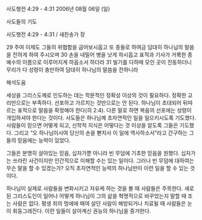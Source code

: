사도행전 4:29 - 4:31 
2006년 08월 06일 (일)

사도들의 기도



사도행전 4:29 - 4:31 / 새찬송가  장


29 주여 이제도 그들의 위협함을 굽어보시옵고 또 종들로 하여금 담대히 하나님의 말씀을 전하게 하여 주시오며 30 손을 내밀어 병을 낫게 하시옵고 표적과 기사가 거룩한 종 예수의 이름으로 이루어지게 하옵소서 하더라 31 빌기를 다하매 모인 곳이 진동하더니 무리가 다 성령이 충만하여 담대히 하나님의 말씀을 전하니라

해석도움





세상을 그리스도께로 인도하는 데는 학문적인 정확성 이상의 것이 필요하다. 정확한 교리만으로는 부족하다. 선포하고 가르치는 것만으로는 안 된다. 하나님이 초대되어 뒤따르는 표적으로 말씀을 확정해야 한다(히 2:4). 다른 말로 하면 복음의 선포에는 성령이 개입하셔야 한다는 것이다. 사도들은 하나님께 초자연적인 일을 일으키시도록 기도했다. 사람들이 믿으면 어떻게 되고, 신학적 지식은 어떻다는 것 이상을 알도록 그들은 기도했다. 그리고 “오 하나님이시여 당신의 손을 뻗치사 이 일에 역사하소서”라고 간구하는 그들의 믿음에는 능력이 있었다. 

그들은 분명히 살아있는 믿음, 십자가뿐 아니라 빈 무덤에 기초한 믿음을 원했다. 십자가는 쓰라린 사건이지만 인간적으로 이해할 수는 있는 일이다. 그러나 빈 무덤에 대하여는 무슨 말을 할 수 있겠는가? 오직 초자연적인 능력의 하나님만이 이런 일을 할 수 있는 것이다. 

하나님이 실제로 사람들을 변화시키고 자유케 하는 것을 볼 때 사람들은 주목한다. 새로 된 그리스도인이 일어나 어떻게 하나님이 그의 삶을 혁명적으로 바꾸었는지 말할 때 조는 사람은 없다. 평생 죄의 멍에에 매여 살던 사람이 해방되거나 치료될 때 사람들은 눈이 휘둥그레진다. 이런 일들이 살아계신 권능의 하나님을 증거한다.